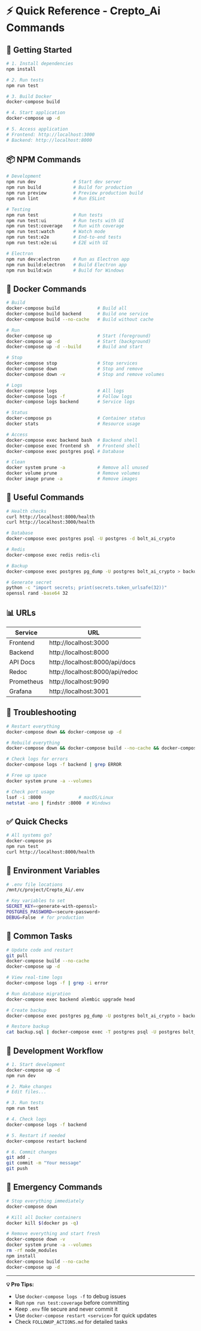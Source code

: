 # ⚡ Quick Reference - Crepto_Ai Commands

## 🚀 Getting Started

```bash
# 1. Install dependencies
npm install

# 2. Run tests
npm run test

# 3. Build Docker
docker-compose build

# 4. Start application
docker-compose up -d

# 5. Access application
# Frontend: http://localhost:3000
# Backend: http://localhost:8000
```

## 📦 NPM Commands

```bash
# Development
npm run dev              # Start dev server
npm run build            # Build for production
npm run preview          # Preview production build
npm run lint             # Run ESLint

# Testing
npm run test             # Run tests
npm run test:ui          # Run tests with UI
npm run test:coverage    # Run with coverage
npm run test:watch       # Watch mode
npm run test:e2e         # End-to-end tests
npm run test:e2e:ui      # E2E with UI

# Electron
npm run dev:electron     # Run as Electron app
npm run build:electron   # Build Electron app
npm run build:win        # Build for Windows
```

## 🐳 Docker Commands

```bash
# Build
docker-compose build              # Build all
docker-compose build backend      # Build one service
docker-compose build --no-cache   # Build without cache

# Run
docker-compose up                 # Start (foreground)
docker-compose up -d              # Start (background)
docker-compose up -d --build      # Build and start

# Stop
docker-compose stop               # Stop services
docker-compose down               # Stop and remove
docker-compose down -v            # Stop and remove volumes

# Logs
docker-compose logs               # All logs
docker-compose logs -f            # Follow logs
docker-compose logs backend       # Service logs

# Status
docker-compose ps                 # Container status
docker stats                      # Resource usage

# Access
docker-compose exec backend bash  # Backend shell
docker-compose exec frontend sh   # Frontend shell
docker-compose exec postgres psql # Database

# Clean
docker system prune -a            # Remove all unused
docker volume prune               # Remove volumes
docker image prune -a             # Remove images
```

## 🔧 Useful Commands

```bash
# Health checks
curl http://localhost:8000/health
curl http://localhost:3000/health

# Database
docker-compose exec postgres psql -U postgres -d bolt_ai_crypto

# Redis
docker-compose exec redis redis-cli

# Backup
docker-compose exec postgres pg_dump -U postgres bolt_ai_crypto > backup.sql

# Generate secret
python -c "import secrets; print(secrets.token_urlsafe(32))"
openssl rand -base64 32
```

## 📊 URLs

| Service | URL |
|---------|-----|
| Frontend | http://localhost:3000 |
| Backend | http://localhost:8000 |
| API Docs | http://localhost:8000/api/docs |
| Redoc | http://localhost:8000/api/redoc |
| Prometheus | http://localhost:9090 |
| Grafana | http://localhost:3001 |

## 🐛 Troubleshooting

```bash
# Restart everything
docker-compose down && docker-compose up -d

# Rebuild everything
docker-compose down && docker-compose build --no-cache && docker-compose up -d

# Check logs for errors
docker-compose logs -f backend | grep ERROR

# Free up space
docker system prune -a --volumes

# Check port usage
lsof -i :8000              # macOS/Linux
netstat -ano | findstr :8000  # Windows
```

## ✅ Quick Checks

```bash
# All systems go?
docker-compose ps
npm run test
curl http://localhost:8000/health
```

## 🔑 Environment Variables

```bash
# .env file locations
/mnt/c/project/Crepto_Ai/.env

# Key variables to set
SECRET_KEY=<generate-with-openssl>
POSTGRES_PASSWORD=<secure-password>
DEBUG=False  # for production
```

## 📝 Common Tasks

```bash
# Update code and restart
git pull
docker-compose build --no-cache
docker-compose up -d

# View real-time logs
docker-compose logs -f | grep -i error

# Run database migration
docker-compose exec backend alembic upgrade head

# Create backup
docker-compose exec postgres pg_dump -U postgres bolt_ai_crypto > backup_$(date +%Y%m%d).sql

# Restore backup
cat backup.sql | docker-compose exec -T postgres psql -U postgres bolt_ai_crypto
```

## 🎯 Development Workflow

```bash
# 1. Start development
docker-compose up -d
npm run dev

# 2. Make changes
# Edit files...

# 3. Run tests
npm run test

# 4. Check logs
docker-compose logs -f backend

# 5. Restart if needed
docker-compose restart backend

# 6. Commit changes
git add .
git commit -m "Your message"
git push
```

## 🚨 Emergency Commands

```bash
# Stop everything immediately
docker-compose down

# Kill all Docker containers
docker kill $(docker ps -q)

# Remove everything and start fresh
docker-compose down -v
docker system prune -a --volumes
rm -rf node_modules
npm install
docker-compose build --no-cache
docker-compose up -d
```

---

**💡 Pro Tips:**
- Use `docker-compose logs -f` to debug issues
- Run `npm run test:coverage` before committing
- Keep `.env` file secure and never commit it
- Use `docker-compose restart <service>` for quick updates
- Check `FOLLOWUP_ACTIONS.md` for detailed tasks
